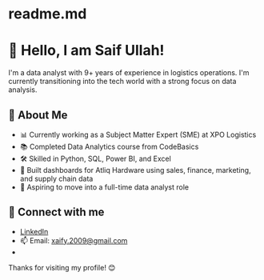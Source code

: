 # readme.md
# 👋 Hello, I am Saif Ullah!

I'm a data analyst with 9+ years of experience in logistics operations. I'm currently transitioning into the tech world with a strong focus on data analysis.

## 🌟 About Me

- 📊 Currently working as a Subject Matter Expert (SME) at XPO Logistics
- 📚 Completed Data Analytics course from CodeBasics
- 🛠️ Skilled in Python, SQL, Power BI, and Excel
- 🚀 Built dashboards for Atliq Hardware using sales, finance, marketing, and supply chain data
- 🎯 Aspiring to move into a full-time data analyst role

## 🔗 Connect with me

- [LinkedIn]([https://www.linkedin.com/in/your-link/](https://www.linkedin.com/in/saif-ullah-634b7132b/))
- 📫 Email: xaify.2009@gmail.com
- 

Thanks for visiting my profile! 😊
